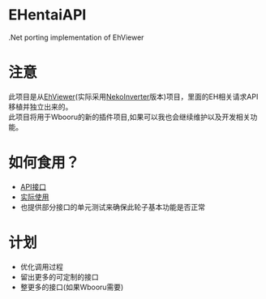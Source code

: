 # EHentaiAPI
.Net porting implementation of EhViewer

# 注意
此项目是从[EhViewer](https://github.com/seven332/EhViewer)(实际采用[NekoInverter](https://gitlab.com/NekoInverter/EhViewer)版本)项目，里面的EH相关请求API移植并独立出来的。<br>
此项目将用于Wbooru的新的插件项目,如果可以我也会继续维护以及开发相关功能。

# 如何食用？
* [API接口](https://github.com/MikiraSora/EHentaiAPI/blob/master/EHentaiAPI/Client/EhClient.cs#L92)
* [实际使用](https://github.com/MikiraSora/EHentaiAPI/blob/master/EHentaiAPI.TestConsole/Program.cs)
* 也提供部分接口的单元测试来确保此轮子基本功能是否正常

# 计划
* 优化调用过程
* 留出更多的可定制的接口
* 整更多的接口(如果Wbooru需要)
